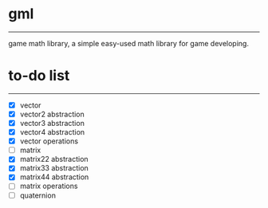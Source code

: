 # gml
---
game math library, a simple easy-used math library for game developing.

# to-do list
---
* [x] vector
 * [x] vector2 abstraction
 * [x] vector3 abstraction
 * [x] vector4 abstraction
 * [x] vector operations
* [ ] matrix
 * [x] matrix22 abstraction
 * [x] matrix33 abstraction
 * [x] matrix44 abstraction
 * [ ] matrix operations
* [ ] quaternion

